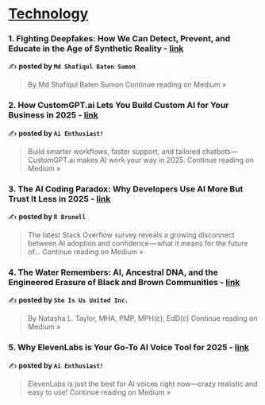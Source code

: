 
<h1><a href=https://medium.com/tag/technology/recommended target="_blank" rel="noopener noreferrer">Technology</a></h1>
<h3>1. Fighting Deepfakes: How We Can Detect, Prevent, and Educate in the Age of Synthetic Reality - <a href="https://medium.com/@shafiqulsumon007/fighting-deepfakes-how-we-can-detect-prevent-and-educate-in-the-age-of-synthetic-reality-4273de2b9a46?source=rss------technology-5" target="_blank" rel="noopener noreferrer">link</a></h3>

✍️ **posted by `Md Shafiqul Baten Sumon`**

<blockquote>By Md Shafiqul Baten Sumon
Continue reading on Medium »</blockquote>

<h3>2.  How CustomGPT.ai Lets You Build Custom AI for Your Business in 2025  - <a href="https://medium.com/@viralclipzbusiness/how-customgpt-ai-lets-you-build-custom-ai-for-your-business-in-2025-7820ad19b3a2?source=rss------technology-5" target="_blank" rel="noopener noreferrer">link</a></h3>

✍️ **posted by `Ai Enthusiast!`**

<blockquote>Build smarter workflows, faster support, and tailored chatbots—CustomGPT.ai makes AI work your way in 2025.
Continue reading on Medium »</blockquote>

<h3>3. The AI Coding Paradox: Why Developers Use AI More But Trust It Less in 2025 - <a href="https://medium.com/@raymond_44620/the-ai-coding-paradox-why-developers-use-ai-more-but-trust-it-less-in-2025-6496beba7627?source=rss------technology-5" target="_blank" rel="noopener noreferrer">link</a></h3>

✍️ **posted by `R Brunell`**

<blockquote>The latest Stack Overflow survey reveals a growing disconnect between AI adoption and confidence — what it means for the future of…
Continue reading on Medium »</blockquote>

<h3>4. The Water Remembers: AI, Ancestral DNA, and the Engineered Erasure of Black and Brown Communities - <a href="https://medium.com/@sheisususa/the-water-remembers-ai-ancestral-dna-and-the-engineered-erasure-of-black-and-brown-communities-ec2ffe460bb0?source=rss------technology-5" target="_blank" rel="noopener noreferrer">link</a></h3>

✍️ **posted by `She Is Us United Inc. `**

<blockquote>By Natasha L. Taylor, MHA, PMP, MPH(c), EdD(c)
Continue reading on Medium »</blockquote>

<h3>5.  Why ElevenLabs is Your Go-To AI Voice Tool for 2025  - <a href="https://medium.com/@viralclipzbusiness/why-elevenlabs-is-your-go-to-ai-voice-tool-for-2025-28592555389f?source=rss------technology-5" target="_blank" rel="noopener noreferrer">link</a></h3>

✍️ **posted by `Ai Enthusiast!`**

<blockquote>ElevenLabs is just the best for AI voices right now—crazy realistic and easy to use!
Continue reading on Medium »</blockquote>


